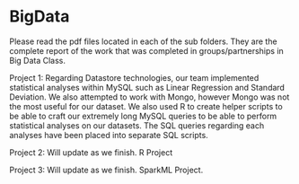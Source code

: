 # BigData

Please read the pdf files located in each of the sub folders. They are the complete report of the work that was completed in groups/partnerships in Big Data Class.

Project 1: Regarding Datastore technologies, our team implemented statistical analyses within MySQL such as Linear Regression and Standard Deviation. We also attempted to work with Mongo, however Mongo was not the most useful for our dataset. We also used R to create helper scripts to be able to craft our extremely long MySQL queries to be able to perform statistical analyses on our datasets. The SQL queries regarding each analyses have been placed into separate SQL scripts.

Project 2: Will update as we finish. R Project

Project 3: Will update as we finish. SparkML Project.
